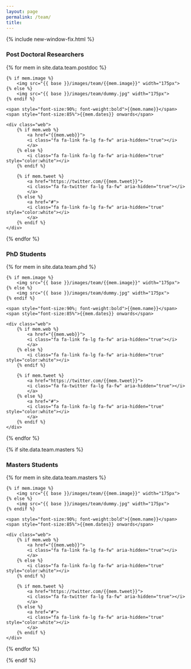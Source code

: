 ```yaml
---
layout: page
permalink: /team/
title: 
---
```


{% include new-window-fix.html %}

 
<h3>Post Doctoral Researchers</h3>   
<div class="teams">
{% for mem in site.data.team.postdoc %}
<div class="member">

	{% if mem.image %}
		<img src="{{ base }}/images/team/{{mem.image}}" width="175px">
	{% else %}
		<img src="{{ base }}/images/team/dummy.jpg" width="175px">
	{% endif %}

	<span style="font-size:90%; font-weight:bold">{{mem.name}}</span>
	<span style="font-size:85%">{{mem.dates}} onwards</span>

	<div class="web">
		{% if mem.web %} 
			<a href="{{mem.web}}">
			<i class="fa fa-link fa-lg fa-fw" aria-hidden="true"></i>
			</a>
		{% else %}	
			<i class="fa fa-link fa-lg fa-fw" aria-hidden="true" style="color:white"></i>
		{% endif %}  

		{% if mem.tweet %} 
			<a href="https://twitter.com/{{mem.tweet}}">
			<i class="fa fa-twitter fa-lg fa-fw" aria-hidden="true"></i>
			</a>
		{% else %}	
			<a href="#">
			<i class="fa fa-link fa-lg fa-fw" aria-hidden="true" style="color:white"></i>
			</a>
		{% endif %}  
	</div>    
	
</div>
{% endfor %}  
</div>


<h3>PhD Students</h3>
<div class="teams">
{% for mem in site.data.team.phd %}
<div class="member">

	{% if mem.image %}
		<img src="{{ base }}/images/team/{{mem.image}}" width="175px">
	{% else %}
		<img src="{{ base }}/images/team/dummy.jpg" width="175px">
	{% endif %}

	<span style="font-size:90%; font-weight:bold">{{mem.name}}</span>
	<span style="font-size:85%">{{mem.dates}} onwards</span>

	<div class="web">
		{% if mem.web %} 
			<a href="{{mem.web}}">
			<i class="fa fa-link fa-lg fa-fw" aria-hidden="true"></i>
			</a>
		{% else %}	
			<i class="fa fa-link fa-lg fa-fw" aria-hidden="true" style="color:white"></i>
		{% endif %}  

		{% if mem.tweet %} 
			<a href="https://twitter.com/{{mem.tweet}}">
			<i class="fa fa-twitter fa-lg fa-fw" aria-hidden="true"></i>
			</a>
		{% else %}	
			<a href="#">
			<i class="fa fa-link fa-lg fa-fw" aria-hidden="true" style="color:white"></i>
			</a>
		{% endif %}  
	</div>    
	
</div>
{% endfor %}  
</div>

{% if site.data.team.masters %}

<h3>Masters Students</h3>
<div class="teams">
{% for mem in site.data.team.masters %}
<div class="member">

	{% if mem.image %}
		<img src="{{ base }}/images/team/{{mem.image}}" width="175px">
	{% else %}
		<img src="{{ base }}/images/team/dummy.jpg" width="175px">
	{% endif %}

	<span style="font-size:90%; font-weight:bold">{{mem.name}}</span>
	<span style="font-size:85%">{{mem.dates}} onwards</span>

	<div class="web">
		{% if mem.web %} 
			<a href="{{mem.web}}">
			<i class="fa fa-link fa-lg fa-fw" aria-hidden="true"></i>
			</a>
		{% else %}	
			<i class="fa fa-link fa-lg fa-fw" aria-hidden="true" style="color:white"></i>
		{% endif %}  

		{% if mem.tweet %} 
			<a href="https://twitter.com/{{mem.tweet}}">
			<i class="fa fa-twitter fa-lg fa-fw" aria-hidden="true"></i>
			</a>
		{% else %}	
			<a href="#">
			<i class="fa fa-link fa-lg fa-fw" aria-hidden="true" style="color:white"></i>
			</a>
		{% endif %}  
	</div>    
	
</div>
{% endfor %}  
</div>

{% endif %}  

